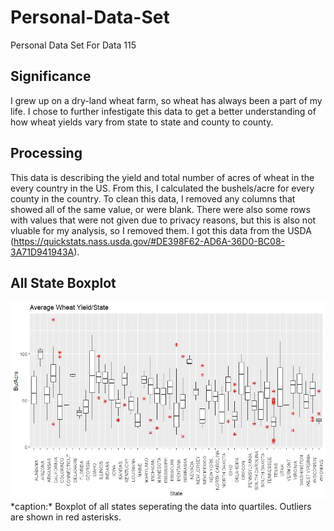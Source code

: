 # Personal-Data-Set
Personal Data Set For Data 115

## Significance
I grew up on a dry-land wheat farm, so wheat has always been a part of my life. I chose to further infestigate this data to get a better understanding of how wheat yields vary from state to state and county to county.

## Processing
This data is describing the yield and total number of acres of wheat in the every country in the US. From this, I calculated the bushels/acre for every county in the country. To clean this data, I removed any columns that showed all of the same value, or were blank. There were also some rows with values that were not given due to privacy reasons, but this is also not vluable for my analysis, so I removed them. I got this data from the USDA (https://quickstats.nass.usda.gov/#DE398F62-AD6A-36D0-BC08-3A71D941943A). 

## All State Boxplot
<img src= "https://raw.githubusercontent.com/LeightonDorman/Personal-Data-Set/main/wheat_boxplot_allstate.jpeg">
*caption:* Boxplot of all states seperating the data into quartiles. Outliers are shown in red asterisks. 
